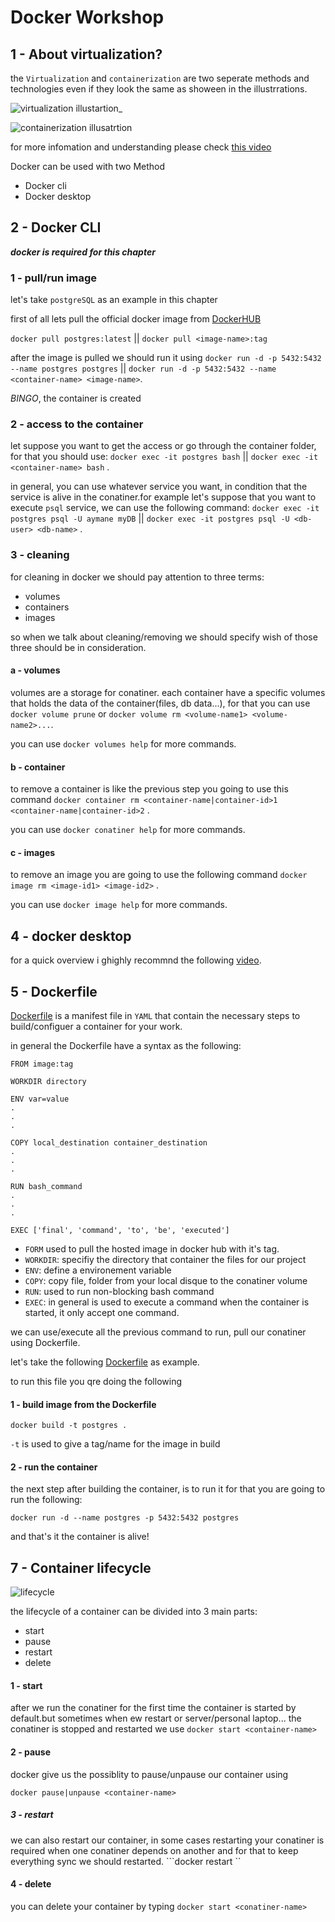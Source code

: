 # Docker Workshop

## 1 - About virtualization?

the `Virtualization` and `containerization` are two seperate methods and technologies even if they look the same as shoween in the illustrrations.

![virtualization illustartion_](https://www.researchgate.net/profile/Bashir-Mohammed-2/publication/269636339/figure/fig1/AS:295113902313473@1447372045341/illustration-of-the-concept-of-Virtualization-7.png)

![containerization illusatrtion](https://media.geeksforgeeks.org/wp-content/uploads/20190915151739/docker_flowchart-1024x640.png)

for more infomation and understanding please check [this video](https://www.youtube.com/watch?v=0qotVMX-J5s)

Docker can be used with two Method
 - Docker cli
 - Docker desktop

## 2 - Docker CLI

***docker is required for this chapter***

### 1 - pull/run image

let's take `postgreSQL` as an example in this chapter

first of all lets pull the official docker image from [DockerHUB](https://hub.docker.com/)

```docker pull postgres:latest``` ||
`docker pull <image-name>:tag`

after the image is pulled we should run it using ```docker run -d -p 5432:5432 --name postgres postgres``` || ```docker run -d -p 5432:5432 --name <container-name> <image-name>```.

*BINGO*, the container is created

### 2 - access to the container

let suppose you want to get the access or go through the container folder, for that you should use: ```docker exec -it postgres bash``` || ```docker exec -it <container-name> bash``` .

in general, you can use whatever service you want, in condition that the service is alive in the conatiner.for example let's suppose that you want to execute `psql` service, we can use the following command: ```docker exec -it postgres psql -U aymane myDB```  || ```docker exec -it postgres psql -U <db-user> <db-name>``` .

### 3 - cleaning

for cleaning in docker we should pay attention to three terms:
 - volumes
 - containers
 - images

so when we talk about cleaning/removing we should specify wish of those three should be in consideration.

 #### a - volumes

 volumes are a storage for conatiner. each container have a specific volumes that holds the data of the container(files, db data...), for that you can use ```docker volume prune``` or ```docker volume rm <volume-name1> <volume-name2>...```.

 you can use ```docker volumes help``` for more commands.

 #### b - container

 to remove a container is like the previous step you going to use this command ```docker container rm <container-name|container-id>1 <container-name|container-id>2``` .

 you can use ```docker conatiner help``` for more commands.

  #### c - images

 to remove an image you are going to use the following command ```docker image rm <image-id1> <image-id2>``` .

 you can use ```docker image help``` for more commands.

## 4 - docker desktop

for a quick overview i ghighly recommnd the following [video](https://www.youtube.com/watch?v=hwoWBdNilVI).

## 5 - Dockerfile

[Dockerfile](https://docs.docker.com/engine/reference/builder/) is a manifest file in `YAML` that contain the necessary steps to build/configuer a container for your work.

in general the Dockerfile have a syntax as the following:

```
FROM image:tag

WORKDIR directory

ENV var=value
.
.
.

COPY local_destination container_destination
.
.
.

RUN bash_command
.
.
.

EXEC ['final', 'command', 'to', 'be', 'executed']
```

- `FORM` used to pull the hosted image in docker hub with it's tag.
- `WORKDIR`: specifiy the directory that container the files for our project
- `ENV`: define a environement variable 
- `COPY`: copy file, folder from your local disque to the conatiner volume
- `RUN`: used to run non-blocking bash command
- `EXEC`: in general is used to execute a command when the container is started, it only accept one command.

we can use/execute all the previous command to run, pull our conatiner using Dockerfile.

 let's take the following [Dockerfile](./Dockerfile) as example.

to run this file you qre doing the following

#### 1 - build image from the Dockerfile

```
docker build -t postgres .
```
`-t` is used to give a tag/name for the image in build

#### 2 - run the container

the next step after building the container, is to run it for that you are going to run the following:
```
docker run -d --name postgres -p 5432:5432 postgres
```

and that's it the container is alive!

## 7 - Container lifecycle

![lifecycle](https://media.licdn.com/dms/image/D4D12AQFCRiHIoz4arw/article-cover_image-shrink_423_752/0/1682912967953?e=1702512000&v=beta&t=XWVGknTGrKDRTZs_AwvjRHG1ztc7zD_ekzOBsq-ZPA4)

the lifecycle of a container can be divided into 3 main parts:
 - start
 - pause
 - restart
 - delete

 #### 1 - start

 after we run the conatiner for the first time the container is started by default.but sometimes when ew restart or server/personal laptop... the conatiner is stopped and restarted we use ```docker start <container-name>```

  #### 2 - pause

  docker give us the possiblity to pause/unpause our container using

  ```docker pause|unpause <container-name>```

  ##### 3 - restart

  we can also restart our container, in some cases restarting your conatiner is required when one conatiner depends on another and for that to keep everything sync we should restarted. ```docker restart <container-name>``
  
  #### 4 - delete
  you can delete your container by typing ```docker start <conatiner-name>```